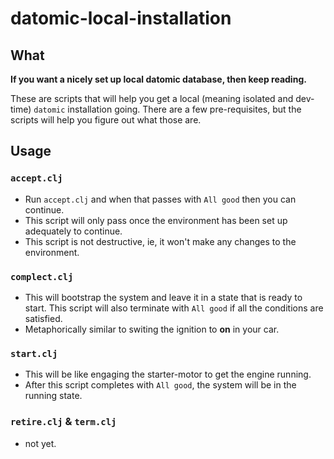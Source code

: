 # datomic-local-installation

## What

**If you want a nicely set up local datomic database, then keep reading.**

These are scripts that will help you get a local (meaning isolated and dev-time) `datomic` installation going. There are a few pre-requisites, but the scripts will help you figure out what those are.

## Usage

### `accept.clj`

- Run `accept.clj` and when that passes with `All good` then you can continue. 
- This script will only pass once the environment has been set up adequately to continue.
- This script is not destructive, ie, it won't make any changes to the environment.

### `complect.clj`

- This will bootstrap the system and leave it in a state that is ready to start. This script will also terminate with `All good` if all the conditions are satisfied.
- Metaphorically similar to switing the ignition to **on** in your car.

### `start.clj`

- This will be like engaging the starter-motor to get the engine running. 
- After this script completes with `All good`, the system will be in the running state.

### `retire.clj` & `term.clj`

- not yet.
